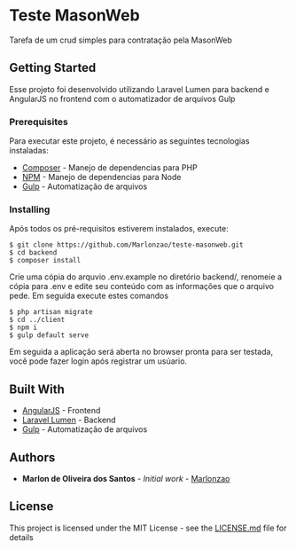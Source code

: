 # Teste MasonWeb

Tarefa de um crud simples para contratação pela MasonWeb

## Getting Started

Esse projeto foi desenvolvido utilizando Laravel Lumen para backend e AngularJS no frontend com o automatizador de arquivos Gulp

### Prerequisites

Para executar este projeto, é necessário as seguintes tecnologias instaladas: 

* [Composer](https://getcomposer.org/) - Manejo de dependencias para PHP
* [NPM](https://www.npmjs.com/get-npm) - Manejo de dependencias para Node
* [Gulp](https://gulpjs.com/) - Automatização de arquivos

### Installing

Após todos os pré-requisitos estiverem instalados, execute:

```
$ git clone https://github.com/Marlonzao/teste-masonweb.git
$ cd backend
$ composer install
```
Crie uma cópia do arquvio .env.example no diretório backend/, renomeie a cópia para .env e edite seu conteúdo com as informações que o arquivo pede. Em seguida execute estes comandos

```
$ php artisan migrate
$ cd ../client
$ npm i
$ gulp default serve
```

Em seguida a aplicação será aberta no browser pronta para ser testada, você pode fazer login após registrar um usúario.

## Built With

* [AngularJS](https://angularjs.org/) - Frontend
* [Laravel Lumen](https://lumen.laravel.com/) - Backend
* [Gulp](https://gulpjs.com/) - Automatização de arquivos

## Authors

* **Marlon de Oliveira dos Santos** - *Initial work* - [Marlonzao](https://github.com/Marlonzao/)

## License

This project is licensed under the MIT License - see the [LICENSE.md](LICENSE.md) file for details
